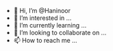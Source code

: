 - 👋 Hi, I’m @Haninoor
- 👀 I’m interested in ...
- 🌱 I’m currently learning ...
- 💞️ I’m looking to collaborate on ...
- 📫 How to reach me ...

<!---
Haninoor/Haninoor is a ✨ special ✨ repository because its `README.md` (this file) appears on your GitHub profile.
You can click the Preview link to take a look at your changes.
--->
